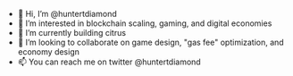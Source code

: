 - 👋 Hi, I’m @huntertdiamond
- 👀 I’m interested in blockchain scaling, gaming, and digital economies
- 🌱 I’m currently building citrus
- 💞️ I’m looking to collaborate on game design, "gas fee" optimization, and economy design
- 📫 You can reach me on twitter @huntertdiamond
